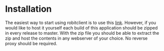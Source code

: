 # Installation

The easiest way to start using robitclient is to use this [link](http://ilusr.com/robit/). However, if you would like to host it yourself each build of this application should be zipped in every release to master. With the zip file you should be able to extract the zip and host the contents in any webserver of your choice. No reverse proxy should be required.